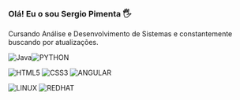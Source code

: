 ### Olá! Eu o sou Sergio Pimenta 🖐️ 
Cursando Análise e Desenvolvimento de Sistemas e constantemente buscando por atualizações. 

![Java](https://img.shields.io/badge/Java-ED8B00?style=for-the-badge&logo=openjdk&logoColor=white)![PYTHON](https://img.shields.io/badge/Python-14354C?style=for-the-badge&logo=python&logoColor=white)

![HTML5](https://img.shields.io/badge/HTML5-E34F26?style=for-the-badge&logo=html5&logoColor=white)
![CSS3](https://img.shields.io/badge/CSS3-1572B6?style=for-the-badge&logo=css3&logoColor=white)
![ANGULAR
](https://img.shields.io/badge/Angular-DD0031?style=for-the-badge&logo=angular&logoColor=white)


![LINUX](https://img.shields.io/badge/Linux-FCC624?style=for-the-badge&logo=linux&logoColor=black)
![REDHAT](https://img.shields.io/badge/Red%20Hat-EE0000?style=for-the-badge&logo=redhat&logoColor=white)

